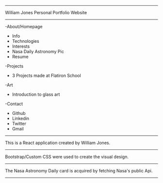 --------------------------------------------------

William Jones Personal Portfolio Website

--------------------------------------------------
-About/Homepage
  - Info
  - Technologies
  - Interests
  - Nasa Daily Astronomy Pic
  - Resume
  
-Projects
  - 3 Projects made at Flatiron School
  
-Art
  - Introduction to glass art
  
-Contact
  - Github
  - Linkedin
  - Twitter
  - Gmail
  
--------------------------------------------------

This is a React application created by William Jones.

--------------------------------------------------------

 Bootstrap/Custom CSS were used to create the visual design.
 
---------------------------------------------------

The Nasa Astronomy Daily card is acquired by fetching Nasa's public Api.


--------------------------------------------------
